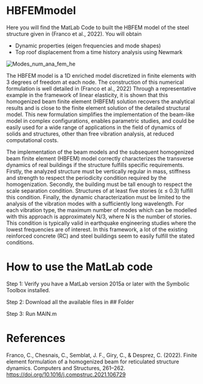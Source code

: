 # HBFEMmodel
Here you will find the MatLab Code to built the HBFEM model of the steel structure given in (Franco et al., 2022). You will obtain
- Dynamic properties (eigen frequencies and mode shapes)
- Top roof displacement from a time history analysis using Newmark

![Modes_num_ana_fem_he](https://user-images.githubusercontent.com/30736872/157275778-f2a449c6-36db-465a-a161-74395c2b4741.svg)

The HBFEM model is a 1D enriched model discretized in finite elements with 3 degrees of freedom at each node. The construction of this numerical formulation is well detailed in (Franco et al., 2022) 
Through a representative example in the framework of linear elasticity, it is shown that this homogenized beam finite element (HBFEM) solution
recovers the analytical results and is close to the finite element solution of the detailed structural model. This new formulation simplifies the implementation of the beam-like model in complex configurations, enables parametric studies, and could be easily used for a wide range of applications in the field of dynamics of solids and structures, other than free vibration analysis, at reduced computational costs.

The implementation of the beam models and the subsequent homogenized beam finite element (HBFEM) model  correctly characterizes the transverse dynamics of real buildings if the structure fulfills specific requirements. Firstly, the analyzed structure must be vertically regular in mass, stiffness and strength to respect the periodicity condition required by the homogenization. Secondly, the building must be tall enough to respect the scale separation condition. Structures of at least five stories (ε ≤ 0.3) fulfill this condition. Finally, the dynamic characterization must be limited to the analysis of the vibration modes with a sufficiently long wavelength. For each vibration type, the maximum number of modes which can be modelled with this approach is approximately N/3, where N is the number of stories. This condition is typically valid in earthquake engineering studies where the lowest frequencies are of interest. In this framework, a lot of the existing reinforced concrete (RC) and steel buildings seem to easily fulfill the stated conditions. 


# How to use the MatLab code

Step 1: 
  Verify you have a MatLab version 2015a or later with the Symbolic Toolbox installed.
  
Step 2:
  Download all the available files in ## Folder
  
Step 3:
  Run MAIN.m 



# References

Franco, C., Chesnais, C., Semblat, J. F., Giry, C., & Desprez, C. (2022). Finite element formulation of a homogenized beam for reticulated structure dynamics. Computers and Structures, 261–262. https://doi.org/10.1016/j.compstruc.2021.106729

